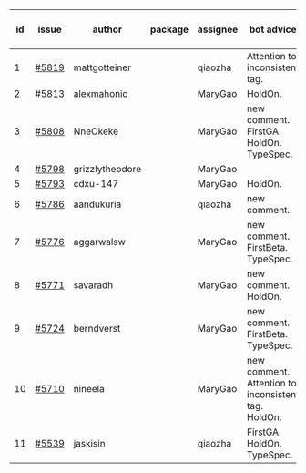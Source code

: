 | id | issue | author | package | assignee | bot advice | created date of issue | target release date | date from target |
| ------ | ------ | ------ | ------ | ------ | ------ | ------ | ------ | :-----: |
| 1 | [#5819](https://github.com/Azure/sdk-release-request/issues/5819) | mattgotteiner |  | qiaozha | Attention to inconsistent tag. | 01-13 | 02-28 |  |
| 2 | [#5813](https://github.com/Azure/sdk-release-request/issues/5813) | alexmahonic |  | MaryGao | HoldOn. | 01-10 | 01-24 |  |
| 3 | [#5808](https://github.com/Azure/sdk-release-request/issues/5808) | NneOkeke |  | MaryGao | new comment. FirstGA. HoldOn. TypeSpec. | 01-09 | 01-24 |  |
| 4 | [#5798](https://github.com/Azure/sdk-release-request/issues/5798) | grizzlytheodore |  | MaryGao |  | 01-06 | 01-24 |  |
| 5 | [#5793](https://github.com/Azure/sdk-release-request/issues/5793) | cdxu-147 |  | MaryGao | HoldOn. | 12-26 | 01-24 |  |
| 6 | [#5786](https://github.com/Azure/sdk-release-request/issues/5786) | aandukuria |  | qiaozha | new comment. | 12-16 | 01-23 |  |
| 7 | [#5776](https://github.com/Azure/sdk-release-request/issues/5776) | aggarwalsw |  | MaryGao | new comment. FirstBeta. TypeSpec. | 12-11 | 01-24 |  |
| 8 | [#5771](https://github.com/Azure/sdk-release-request/issues/5771) | savaradh |  | MaryGao | new comment. HoldOn. | 12-09 | 01-25 |  |
| 9 | [#5724](https://github.com/Azure/sdk-release-request/issues/5724) | berndverst |  | MaryGao | new comment. FirstBeta. TypeSpec. | 11-15 | 02-21 |  |
| 10 | [#5710](https://github.com/Azure/sdk-release-request/issues/5710) | nineela |  | MaryGao | new comment. Attention to inconsistent tag. HoldOn. | 11-11 | 01-25 |  |
| 11 | [#5539](https://github.com/Azure/sdk-release-request/issues/5539) | jaskisin |  | qiaozha | FirstGA. HoldOn. TypeSpec. | 09-27 | 01-24 |  |
